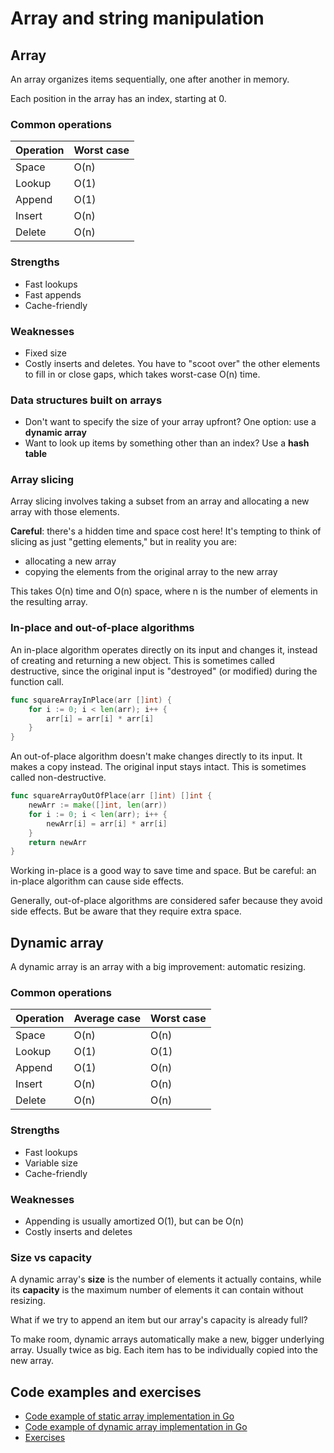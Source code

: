 # Array and string manipulation

## Array

An array organizes items sequentially, one after another in memory.

Each position in the array has an index, starting at 0.

### Common operations

| Operation | Worst case |
| --------- |------------|
| Space     | O(n)       |
| Lookup    | O(1)       |
| Append    | O(1)       |
| Insert    | O(n)       |
| Delete    | O(n)       |

### Strengths

- Fast lookups
- Fast appends
- Cache-friendly

### Weaknesses

- Fixed size
- Costly inserts and deletes. You have to "scoot over" the other elements to fill in or close gaps, which takes worst-case O(n) time.

### Data structures built on arrays

- Don't want to specify the size of your array upfront? One option: use a **dynamic array**
- Want to look up items by something other than an index? Use a **hash table**

### Array slicing

Array slicing involves taking a subset from an array and allocating a new array with those elements.

**Careful**: there's a hidden time and space cost here! It's tempting to think of slicing as just "getting elements," but in reality you are:
- allocating a new array
- copying the elements from the original array to the new array

This takes O(n) time and O(n) space, where n is the number of elements in the resulting array.

### In-place and out-of-place algorithms

An in-place algorithm operates directly on its input and changes it, instead of creating and returning a new object. This is sometimes called destructive, since the original input is "destroyed" (or modified) during the function call.

```go
func squareArrayInPlace(arr []int) {
    for i := 0; i < len(arr); i++ {
        arr[i] = arr[i] * arr[i]
    }
}
```

An out-of-place algorithm doesn't make changes directly to its input. It makes a copy instead. The original input stays intact. This is sometimes called non-destructive.

```go
func squareArrayOutOfPlace(arr []int) []int {
    newArr := make([]int, len(arr))
    for i := 0; i < len(arr); i++ {
        newArr[i] = arr[i] * arr[i]
    }
    return newArr
}
```

Working in-place is a good way to save time and space. But be careful: an in-place algorithm can cause side effects. 

Generally, out-of-place algorithms are considered safer because they avoid side effects. But be aware that they require extra space.

## Dynamic array

A dynamic array is an array with a big improvement: automatic resizing.

### Common operations

| Operation | Average case | Worst case |
| --------- |-------------- |------------|
| Space     | O(n)         | O(n)      |
| Lookup    | O(1)         | O(1)       |
| Append    | O(1)         | O(n)       |
| Insert    | O(n)         | O(n)       |
| Delete    | O(n)         | O(n)       |

### Strengths

- Fast lookups
- Variable size
- Cache-friendly

### Weaknesses

- Appending is usually amortized O(1), but can be O(n)
- Costly inserts and deletes

### Size vs capacity

A dynamic array's **size** is the number of elements it actually contains, while its **capacity** is the maximum number of elements it can contain without resizing.

What if we try to append an item but our array's capacity is already full?

To make room, dynamic arrays automatically make a new, bigger underlying array. Usually twice as big. Each item has to be individually copied into the new array.

## Code examples and exercises

- [Code example of static array implementation in Go](data-structures/staticarray)
- [Code example of dynamic array implementation in Go](data-structures/dynamicarray)
- [Exercises](exercises)





